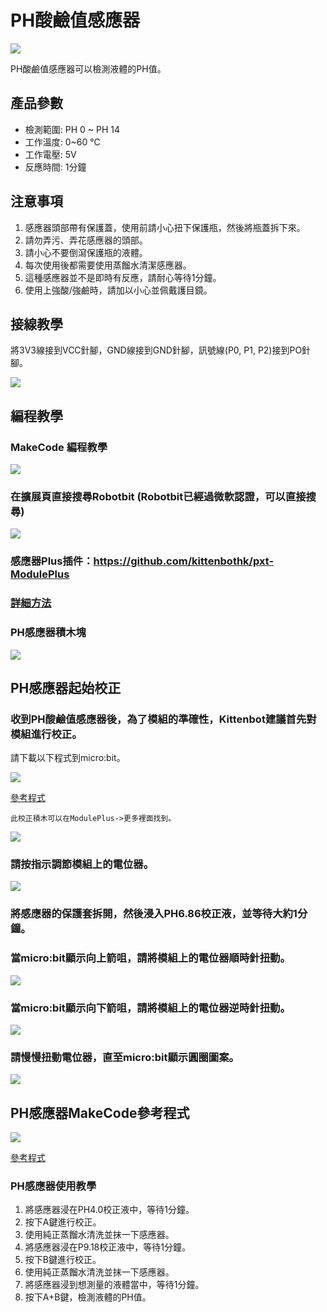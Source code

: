# PH酸鹼值感應器

![](./images/ph1.png)

PH酸鹼值感應器可以檢測液體的PH值。

## 產品參數

- 檢測範圍: PH 0 ~ PH 14
- 工作溫度: 0~60 ℃
- 工作電壓: 5V
- 反應時間: 1分鐘

## 注意事項

1. 感應器頭部帶有保護蓋，使用前請小心扭下保護瓶，然後將瓶蓋拆下來。
2. 請勿弄污、弄花感應器的頭部。
3. 請小心不要倒瀉保護瓶的液體。
4. 每次使用後都需要使用蒸餾水清潔感應器。
5. 這種感應器並不是即時有反應，請耐心等待1分鐘。
6. 使用上強酸/強鹼時，請加以小心並佩戴護目鏡。

## 接線教學

將3V3線接到VCC針腳，GND線接到GND針腳，訊號線(P0, P1, P2)接到PO針腳。

![](./images/ph2.png)

## 編程教學

### MakeCode 編程教學

![](./PWmodules/images/mcbanner.png)

### 在擴展頁直接搜尋Robotbit (Robotbit已經過微軟認證，可以直接搜尋)

![](./images/robotbit_search.gif)

### 感應器Plus插件：https://github.com/kittenbothk/pxt-ModulePlus

### [詳細方法](../Makecode/powerBrickMC)

### PH感應器積木塊

![](./images/ph3.png)

## PH感應器起始校正

### 收到PH酸鹼值感應器後，為了模組的準確性，Kittenbot建議首先對模組進行校正。

請下載以下程式到micro:bit。

![](./images/ph_calibration_code.png)

[參考程式](https://makecode.microbit.org/_gmJbuk5UbHEs)

    此校正積木可以在ModulePlus->更多裡面找到。

![](./images/ph_calibration_block.png)

### 請按指示調節模組上的電位器。

![](./images/ph2.png)

### 將感應器的保護套拆開，然後浸入PH6.86校正液，並等待大約1分鐘。

### 當micro:bit顯示向上箭咀，請將模組上的電位器順時針扭動。

![](./images/ph_calibration_1.png)

### 當micro:bit顯示向下箭咀，請將模組上的電位器逆時針扭動。

![](./images/ph_calibration_2.png)

### 請慢慢扭動電位器，直至micro:bit顯示圓圈圖案。

![](./images/ph_calibration_3.png)

## PH感應器MakeCode參考程式

![](./images/ph_code_mc.png)

[參考程式](https://makecode.microbit.org/_E14copgqscTP)

### PH感應器使用教學

1. 將感應器浸在PH4.0校正液中，等待1分鐘。
2. 按下A鍵進行校正。
3. 使用純正蒸餾水清洗並抹一下感應器。
4. 將感應器浸在P9.18校正液中，等待1分鐘。
5. 按下B鍵進行校正。
6. 使用純正蒸餾水清洗並抹一下感應器。
7. 將感應器浸到想測量的液體當中，等待1分鐘。
8. 按下A+B鍵，檢測液體的PH值。